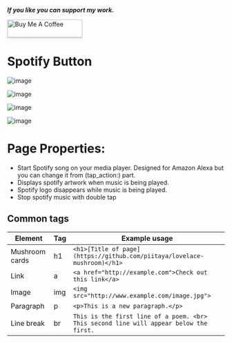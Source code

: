 _**If you like you can support my work.**_

<a href="https://www.buymeacoffee.com/berkansezer" target="_blank"><img src="https://www.buymeacoffee.com/assets/img/custom_images/orange_img.png" alt="Buy Me A Coffee" style="height: 41px !important;width: 174px !important;box-shadow: 0px 3px 2px 0px rgba(190, 190, 190, 0.5) !important;-webkit-box-shadow: 0px 3px 2px 0px rgba(190, 190, 190, 0.5) !important;" ></a> 

# Spotify Button 

![image](https://user-images.githubusercontent.com/84282504/204285116-301f9fa1-5ff8-4da6-ad1d-0521cd343b2e.png)

![image](https://user-images.githubusercontent.com/84282504/204288564-e194b83f-32c0-4b83-9bde-a5fe725b2c26.png)

![image](https://user-images.githubusercontent.com/84282504/204285163-8718c7a0-abca-4049-9d5a-b7091592789a.png)

![image](https://user-images.githubusercontent.com/84282504/204289579-e5407e5c-9e11-43a0-9e0b-9d887b2aeed9.png)

# Page Properties:

- Start Spotify song on your media player. Designed for Amazon Alexa but you can change it from (tap_action:) part. 
- Displays spotify artwork when music is being played. 
- Spotify logo disappears while music is being played.
- Stop spotify music with double tap

## Common tags

Element | Tag | Example usage
--- | --- | ---
Mushroom cards | h1 | ```<h1>[Title of page](https://github.com/piitaya/lovelace-mushroom)</h1>```
Link | a | ```<a href="http://example.com">Check out this link</a>```
Image | img | ```<img src="http://www.example.com/image.jpg">```
Paragraph | p | ```<p>This is a new paragraph.</p>```
Line break | br | ```This is the first line of a poem. <br> This second line will appear below the first. ```
